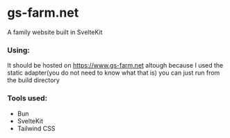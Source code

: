 # gs-farm.net

A family website built in SvelteKit

### Using:

It should be hosted on https://www.gs-farm.net altough because I used the static adapter(you do not need to know what that is) you can just run from the build directory

### Tools used:

-   Bun
-   SvelteKit
-   Tailwind CSS
